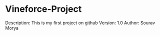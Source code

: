 # Vineforce-Project
Description: This is my first project on github
Version: 1.0
Author: Sourav Morya
